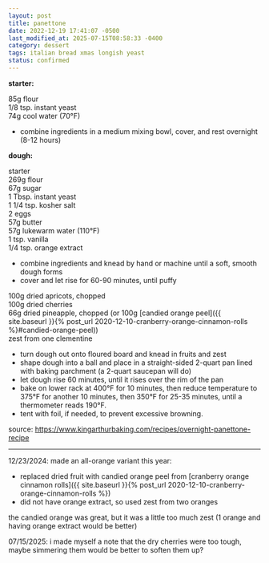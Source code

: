```yaml
---
layout: post
title: panettone
date: 2022-12-19 17:41:07 -0500
last_modified_at: 2025-07-15T08:58:33 -0400
category: dessert
tags: italian bread xmas longish yeast
status: confirmed
---
```


**starter:**

85g flour  
1/8 tsp. instant yeast  
74g cool water (70°F)  
* combine ingredients in a medium mixing bowl, cover, and rest overnight (8-12 hours)


**dough:**

starter  
269g flour  
67g sugar  
1 Tbsp. instant yeast  
1 1/4 tsp. kosher salt  
2 eggs  
57g butter  
57g lukewarm water (110°F)  
1 tsp. vanilla  
1/4 tsp. orange extract  
* combine ingredients and knead by hand or machine until a soft, smooth dough forms
* cover and let rise for 60-90 minutes, until puffy

100g dried apricots, chopped  
100g dried cherries  
66g dried pineapple, chopped (or 100g [candied orange peel]({{ site.baseurl }}{% post_url 2020-12-10-cranberry-orange-cinnamon-rolls %}#candied-orange-peel))  
zest from one clementine  
* turn dough out onto floured board and knead in fruits and zest
* shape dough into a ball and place in a straight-sided 2-quart pan lined with
  baking parchment (a 2-quart saucepan will do)
* let dough rise 60 minutes, until it rises over the rim of the pan
* bake on lower rack at 400°F for 10 minutes, then reduce temperature to 375°F for
  another 10 minutes, then 350°F for 25-35 minutes, until a thermometer reads 190°F.
* tent with foil, if needed, to prevent excessive browning.

source: <https://www.kingarthurbaking.com/recipes/overnight-panettone-recipe>

---

12/23/2024: made an all-orange variant this year:
* replaced dried fruit with candied orange peel from [cranberry orange cinnamon rolls]({{ site.baseurl }}{% post_url 2020-12-10-cranberry-orange-cinnamon-rolls %})
* did not have orange extract, so used zest from two oranges

the candied orange was great, but it was a little too much zest (1 orange and having
orange extract would be better)

07/15/2025: i made myself a note that the dry cherries were too tough, maybe simmering
them would be better to soften them up?
